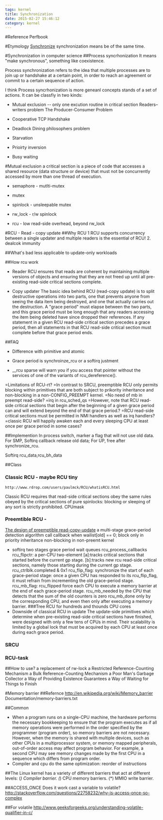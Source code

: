 ```yaml
---
tags: kernel
title: Synchronization
date: 2015-02-27 15:46:12
category: kernel
---
```


#Reference
Perfbook

#Etymology
[Synchronize](http://www.etymonline.com/index.php?term=synchronize)
synchronization means be of the same time.

#Synchronization in computer science
##Process syncrhonization
It means "make synchronous", something like coexistence.

Process synchronization refers to the idea that multiple processes are to join up or handshake at a certain point, 
in order to reach an agreement or commit to a certain sequence of action.

I think Process syncrhonization is more geneanl concepts stands of a set of actions. 
It can be classfiy in two kinds:

* Mutual exclusion -- only one excution routine in  critical section
Readers–writers problem
The Producer-Consumer Problem 

* Cooperative
TCP Handshake 

* Deadlock
Dining philosophers problem

* Starvation

* Prioirty inversion

* Busy waiting

#Mutual exclusion
a critical section is a piece of code that accesses a shared resource 
(data structure or device) that must not be concurrently accessed by more than one thread of execution.

* semaphore - mutlti-mutex

* mutex

* spinlock - unsleepable mutex

* rw_lock - r/w spinlock

* rcu - low read-side overhead, beyond rw_lock


#RCU - Read - copy update
##Why RCU
1 RCU supports concurrency between a single updater and multiple readers is the  essential of RCU!
2. dealcok immunity

##What's bad
less applicable to update-only workloads


##How rcu work
* Reader
RCU ensures that reads are coherent by maintaining multiple versions of objects and ensuring that they are not freed up until all pre-existing read-side critical sections complete.

* Copy updater
The basic idea behind RCU (read-copy update) is to split destructive
operations into two parts, one that prevents anyone from seeing the data
item being destroyed, and one that actually carries out the destruction.
A "grace period" must elapse between the two parts, and this grace period
must be long enough that any readers accessing the item being deleted have 
since dropped their references.
If any statement in a given RCU read-side critical section precedes a grace period, 
then all statements in that RCU read-side critical section must complete before that grace period ends.

##FAQ
* Difference with primitive and atomic

* Grace period is synchroinze_rcu or a softirq justment

* __rcu sparse will warn you if you access that pointer without the services of one of the variants of rcu_dereference().

=Limitations of RCU-rt?
=In contrast to SRCU, preemptible RCU only permits blocking within primitives that are both subject to prikority inheritance and non-blocking in a non-CONFIG_PREEMPT kernel.
=No need of mb in preempt read-side?
=irq in rcu_sched_qs
=However, note that RCU read-side critical sections that begin after the beginning of a given grace period can and will extend beyond the end of that grace period.?
=RCU read-side critical sections must be permitted in NMI handlers as well as irq handlers?
=classic RCU will happily awaken each and every sleeping CPU at least once per grace period in some cases?


##Implemention
In process switch, marker a  flag that will not use old data.
For SMP, Softirq callback release old data; 
For UP, free after synchronize_rcu.

Softirq rcu_data,rcu_bh_data


##Class
### Classic RCU  - maybe RCU tiny
	http://www.rdrop.com/users/paulmck/RCU/whatisRCU.html
Classic RCU requires that read-side critical sections obey the same rules obeyed by the critical sections of pure spinlocks: blocking or sleeping of any sort is strictly prohibited.
CPUmask


### Preemtible RCU -
[The design of preemptible read-copy-update](http://lwn.net/Articles/253651/)
 a multi-stage grace-period detection algorithm
call callback when wailist[old] == 0; 
	block only in priority inheritance non-blocking in non-preemt kernel

* softirq
	two stages grace period
	wait queues
	rcu_process_callbacks
	rcu_flipctr: a per-CPU two-element
		[a]:tracks critical sections that started before the current gp stage.
		[b]:tracks new rcu read-side critical sections, namely those starting during the current gp stage.
	rcu_ctrlblk.completed & 0x1
	rcu_flip_flag: synchronize the start of each grace-period stage: once a given CPU has responded to its rcu_flip_flag, it must refrain from incrementing the old grace-period stage. 
	rcu_mb_flag: rcu_flipped  force each CPU to execute a memory barrier at the end of each grace-period stage.
				rcu_mb_needed by the CPU that detects that the sum of the old counters is zero
				 rcu_mb_done only by the corresponding CPU, and even then only after executing a memory barrier.
###Tree RCU for hundreds and thounds CPU cores
* Downside of classical RCU in update
The update-side primitives which determine when pre-existing read-side critical sections have finished, 
	were designed with only a few tens of CPUs in mind.
Their scalability is limited by a global lock that must be acquired by each CPU at least once during each grace period.

### SRCU


### RCU-task


##How to use?
a replacement of rw-lock
a Restricted Reference-Counting Mechanism 
a Bulk Reference-Counting Mechanism
a Poor Man's Garbage Collector
a Way of Providing Existence Guarantees
a Way of Waiting for Things to Finish


#Memory barrier
##Refernce
http://en.wikipedia.org/wiki/Memory_barrier
Documentation/memory-barriers.txt

##Common
* When a program runs on a single-CPU machine, the hardware performs the necessary bookkeeping 
to ensure that the program executes as if all memory operations were performed in the order 
specified by the programmer (program order), so memory barriers are not necessary. 
However, when the memory is shared with multiple devices, such as other CPUs in a multiprocessor 
system, or memory mapped peripherals, out-of-order access may affect program behavior. 
For example, a second CPU may see memory changes made by the first CPU in a sequence which differs from program order.
* Compiler and cpu do the same optimization: reorder of instructions

##The Linux kernel has a variety of different barriers that act at different
levels:
  (*) Compiler barrier.
  (*) CPU memory barriers.
  (*) MMIO write barrier.

##ACCESS_ONCE
Does it work cast a variable to volatile?
http://stackoverflow.com/questions/22758232/why-is-access-once-so-complex

##For volatile
http://www.geeksforgeeks.org/understanding-volatile-qualifier-in-c/
